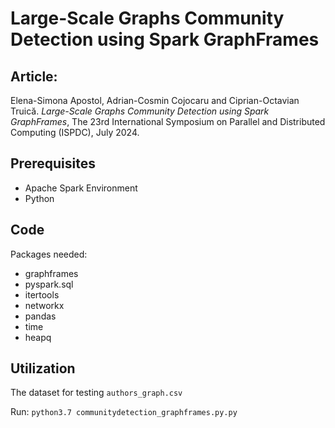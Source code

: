 # Large-Scale Graphs Community Detection using Spark GraphFrames

## Article:

Elena-Simona Apostol, Adrian-Cosmin Cojocaru and Ciprian-Octavian Truică. *Large-Scale Graphs Community Detection using Spark GraphFrames*, The 23rd International Symposium on Parallel and Distributed Computing (ISPDC), July 2024. 

## Prerequisites

- Apache Spark Environment
- Python

## Code 

Packages needed:
- graphframes
- pyspark.sql
- itertools
- networkx
- pandas
- time
- heapq

## Utilization

The dataset for testing ``authors_graph.csv``

Run: ``python3.7 communitydetection_graphframes.py.py``
